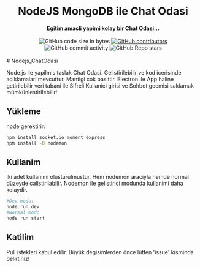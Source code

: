 <h1 align="center">NodeJS MongoDB ile Chat Odasi</h1>

<div align="center">
  <strong>Egitim amacli yapimi kolay bir Chat Odasi...</strong>
</div>

<br />

<div align="center">
  <img alt="GitHub code size in bytes" src="https://img.shields.io/github/languages/code-size/Saizzou/Nodejs_ChatOdasi">
  <a href="https://github.com/Saizzou/Nodejs_ChatOdasi/graphs/contributors"><img alt="GitHub contributors" src="https://img.shields.io/github/contributors/Saizzou/Nodejs_ChatOdasi"></a>
  <img alt="GitHub commit activity" src="https://img.shields.io/github/commit-activity/m/Saizzou/Nodejs_ChatOdasi">
  <img alt="GitHub Repo stars" src="https://img.shields.io/github/stars/Saizzou/Nodejs_ChatOdasi">
</div>

<br />
# Nodejs_ChatOdasi

Node.js ile yapilmis taslak Chat Odasi. Gelistirilebilir ve kod icerisinde aciklamalari mevcuttur. Mantigi cok basittir. Electron ile App haline getirilebilir veri tabani ile Sifreli Kullanici girisi ve Sohbet gecmisi saklamak mümkünlestirilebilir!

## Yükleme

node gerektirir:
```bash
npm install socket.io moment express
npm install -D nodemon
```

## Kullanim
Iki adet kullanimi olusturulmustur. Hem nodemon araciyla hemde normal düzeyde calistirilabilir. Nodemon ile gelistirici modunda kullanimi daha kolaydir.

```bash
#Dev modu:
node run dev
#Normal mod:
node run start
```

## Katilim
Pull istekleri kabul edilir. Büyük degisimlerden önce lütfen 'issue' kisminda belirtiniz!
